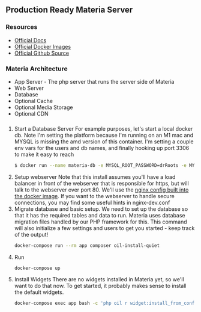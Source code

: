 ## Production Ready Materia Server


### Resources
* [Official Docs](https://ucfopen.github.io/Materia-Docs/)
* [Official Docker Images](https://github.com/ucfopen/Materia/pkgs/container/materia)
* [Official Github Source](https://github.com/ucfopen/Materia)

### Materia Architecture

* App Server - The php server that runs the server side of Materia
* Web Server
* Database
* Optional Cache
* Optional Media Storage
* Optional CDN

###

1. Start a Database Server
   For example purposes, let's start a local docker db. Note I'm setting the platform because I'm running on an M1 mac and MYSQL is missing the amd version of this container.  I'm setting a couple env vars for the users and db names, and finally hooking up port 3306 to make it easy to reach
   ```bash
   $ docker run --name materia-db -e MYSQL_ROOT_PASSWORD=drRoots -e MYSQL_USER=materia -e MYSQL_PASSWORD=odin -e MYSQL_DATABASE=materia --platform linux/amd64 -p 3306:3306 -d mysql:5.7.34
   ```
2. Setup webserver
   Note that this install assumes you'll have a load balancer in front of the webserver that is responsible for https, but will talk to the webserver over port 80.  We'll use the [nginx config built into the docker image](https://github.com/ucfopen/Materia/blob/v9.0.1/docker/config/nginx/nginx-production.conf).  If you want to the webserver to handle secure connections, you may find some useful hints in nginx-dev.conf
3. Migrate database and basic setup.
   We need to set up the database so that it has the required tables and data to run.  Materia uses database migration files handled by our PHP framework for this.  This command will also initialize a few settings and users to get you started - keep track of the output!
   ```bash
   docker-compose run --rm app composer oil-install-quiet
   ```
4. Run
   ```
   docker-compose up
   ```
5. Install Widgets
   There are no widgets installed in Materia yet, so we'll want to do that now. To get started, it probably makes sense to install the default widgets.
   ```bash
   docker-compose exec app bash -c 'php oil r widget:install_from_config'
   ```
